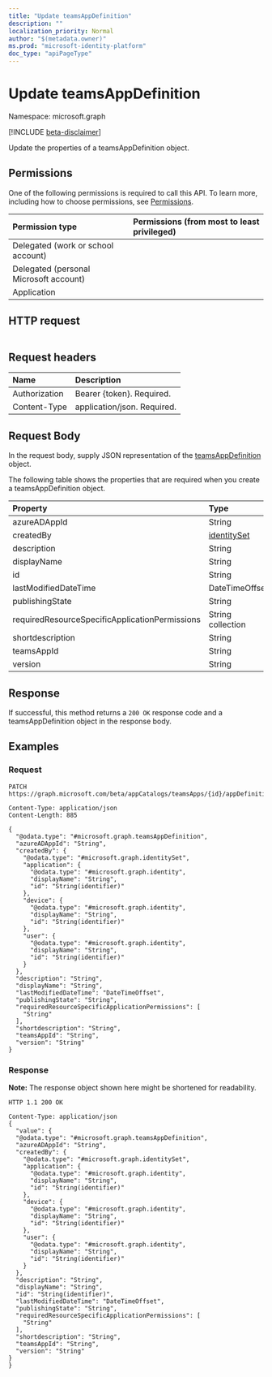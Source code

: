 ```yaml
---
title: "Update teamsAppDefinition"
description: ""
localization_priority: Normal
author: "$(metadata.owner)"
ms.prod: "microsoft-identity-platform"
doc_type: "apiPageType"
---
```


# Update teamsAppDefinition

Namespace: microsoft.graph

[!INCLUDE [beta-disclaimer](../../includes/beta-disclaimer.md)]

Update the properties of a teamsAppDefinition object.

## Permissions

One of the following permissions is required to call this API. To learn more, including how to choose permissions, see [Permissions](/graph/permissions-reference).

| Permission type                        | Permissions (from most to least privileged) |
| :------------------------------------- | :------------------------------------------ |
| Delegated (work or school account)     |                                             |
| Delegated (personal Microsoft account) |                                             |
| Application                            |                                             |

## HTTP request

<!-- {
  "blockType": "ignored"
}
-->

```http

```

## Request headers

| Name          | Description                 |
| :------------ | :-------------------------- |
| Authorization | Bearer {token}. Required.   |
| Content-Type  | application/json. Required. |

## Request Body

In the request body, supply JSON representation of the [teamsAppDefinition](../resources/-teamsappdefinition.md) object.

<!-- Actions and Functions -->

<!-- CRUD Methods -->

The following table shows the properties that are required when you create a teamsAppDefinition object.

| Property                                       | Type                                       | Description |
| :--------------------------------------------- | :----------------------------------------- | :---------- |
| azureADAppId                                   | String                                     |             |
| createdBy                                      | [identitySet](../resources/identityset.md) |             |
| description                                    | String                                     |             |
| displayName                                    | String                                     |             |
| id                                             | String                                     | Read-only.  |
| lastModifiedDateTime                           | DateTimeOffset                             |             |
| publishingState                                | String                                     |             |
| requiredResourceSpecificApplicationPermissions | String collection                          |             |
| shortdescription                               | String                                     |             |
| teamsAppId                                     | String                                     |             |
| version                                        | String                                     |             |

## Response

If successful, this method returns a `200 OK` response code and a teamsAppDefinition object in the response body.

## Examples

### Request

<!-- {
  "blockType": "request",
  "name": "update_teamsappdefinition"
}
-->

```http
PATCH https://graph.microsoft.com/beta/appCatalogs/teamsApps/{id}/appDefinitions/{id}

Content-Type: application/json
Content-Length: 885

{
  "@odata.type": "#microsoft.graph.teamsAppDefinition",
  "azureADAppId": "String",
  "createdBy": {
    "@odata.type": "#microsoft.graph.identitySet",
    "application": {
      "@odata.type": "#microsoft.graph.identity",
      "displayName": "String",
      "id": "String(identifier)"
    },
    "device": {
      "@odata.type": "#microsoft.graph.identity",
      "displayName": "String",
      "id": "String(identifier)"
    },
    "user": {
      "@odata.type": "#microsoft.graph.identity",
      "displayName": "String",
      "id": "String(identifier)"
    }
  },
  "description": "String",
  "displayName": "String",
  "lastModifiedDateTime": "DateTimeOffset",
  "publishingState": "String",
  "requiredResourceSpecificApplicationPermissions": [
    "String"
  ],
  "shortdescription": "String",
  "teamsAppId": "String",
  "version": "String"
}

```

### Response

**Note:** The response object shown here might be shortened for readability.

<!-- {
  "blockType": "response",
  "truncated": true,
  "@odata.type": "Microsoft.Teams.GraphSvc.teamsAppDefinition"
}
-->

```http
HTTP 1.1 200 OK

Content-Type: application/json
{
  "value": {
  "@odata.type": "#microsoft.graph.teamsAppDefinition",
  "azureADAppId": "String",
  "createdBy": {
    "@odata.type": "#microsoft.graph.identitySet",
    "application": {
      "@odata.type": "#microsoft.graph.identity",
      "displayName": "String",
      "id": "String(identifier)"
    },
    "device": {
      "@odata.type": "#microsoft.graph.identity",
      "displayName": "String",
      "id": "String(identifier)"
    },
    "user": {
      "@odata.type": "#microsoft.graph.identity",
      "displayName": "String",
      "id": "String(identifier)"
    }
  },
  "description": "String",
  "displayName": "String",
  "id": "String(identifier)",
  "lastModifiedDateTime": "DateTimeOffset",
  "publishingState": "String",
  "requiredResourceSpecificApplicationPermissions": [
    "String"
  ],
  "shortdescription": "String",
  "teamsAppId": "String",
  "version": "String"
}
}

```
